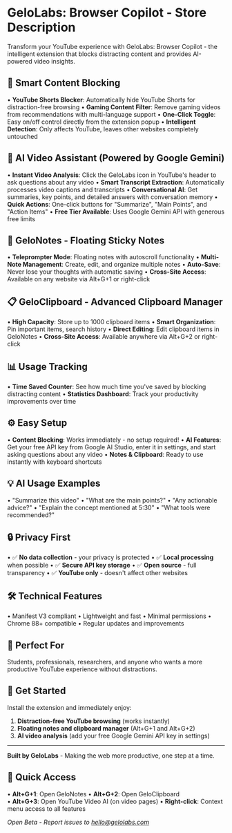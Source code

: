 # GeloLabs: Browser Copilot - Store Description

Transform your YouTube experience with GeloLabs: Browser Copilot - the intelligent extension that blocks distracting content and provides AI-powered video insights.

## 🚫 Smart Content Blocking
• **YouTube Shorts Blocker**: Automatically hide YouTube Shorts for distraction-free browsing
• **Gaming Content Filter**: Remove gaming videos from recommendations with multi-language support
• **One-Click Toggle**: Easy on/off control directly from the extension popup
• **Intelligent Detection**: Only affects YouTube, leaves other websites completely untouched

## 🤖 AI Video Assistant (Powered by Google Gemini)
• **Instant Video Analysis**: Click the GeloLabs icon in YouTube's header to ask questions about any video
• **Smart Transcript Extraction**: Automatically processes video captions and transcripts
• **Conversational AI**: Get summaries, key points, and detailed answers with conversation memory
• **Quick Actions**: One-click buttons for "Summarize", "Main Points", and "Action Items"
• **Free Tier Available**: Uses Google Gemini API with generous free limits

## 📝 GeloNotes - Floating Sticky Notes
• **Teleprompter Mode**: Floating notes with autoscroll functionality
• **Multi-Note Management**: Create, edit, and organize multiple notes
• **Auto-Save**: Never lose your thoughts with automatic saving
• **Cross-Site Access**: Available on any website via Alt+G+1 or right-click

## 📋 GeloClipboard - Advanced Clipboard Manager
• **High Capacity**: Store up to 1000 clipboard items
• **Smart Organization**: Pin important items, search history
• **Direct Editing**: Edit clipboard items in GeloNotes
• **Cross-Site Access**: Available anywhere via Alt+G+2 or right-click

## 📊 Usage Tracking
• **Time Saved Counter**: See how much time you've saved by blocking distracting content
• **Statistics Dashboard**: Track your productivity improvements over time

## ⚙️ Easy Setup
• **Content Blocking**: Works immediately - no setup required!
• **AI Features**: Get your free API key from Google AI Studio, enter it in settings, and start asking questions about any video
• **Notes & Clipboard**: Ready to use instantly with keyboard shortcuts

## 💡 AI Usage Examples
• "Summarize this video"
• "What are the main points?"
• "Any actionable advice?"
• "Explain the concept mentioned at 5:30"
• "What tools were recommended?"

## 🔒 Privacy First
• ✅ **No data collection** - your privacy is protected
• ✅ **Local processing** when possible
• ✅ **Secure API key storage**
• ✅ **Open source** - full transparency
• ✅ **YouTube only** - doesn't affect other websites

## 🛠️ Technical Features
• Manifest V3 compliant
• Lightweight and fast
• Minimal permissions
• Chrome 88+ compatible
• Regular updates and improvements

## 🎯 Perfect For
Students, professionals, researchers, and anyone who wants a more productive YouTube experience without distractions.

## 🚀 Get Started
Install the extension and immediately enjoy:
1. **Distraction-free YouTube browsing** (works instantly)
2. **Floating notes and clipboard manager** (Alt+G+1 and Alt+G+2)
3. **AI video analysis** (add your free Google Gemini API key in settings)

---
**Built by GeloLabs** - Making the web more productive, one step at a time.

## 🔧 Quick Access
• **Alt+G+1**: Open GeloNotes
• **Alt+G+2**: Open GeloClipboard  
• **Alt+G+3**: Open YouTube Video AI (on video pages)
• **Right-click**: Context menu access to all features

*Open Beta - Report issues to hello@gelolabs.com*